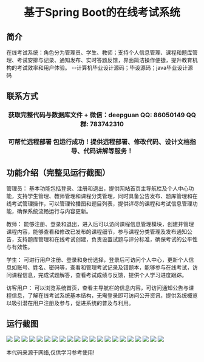 <p><h1 align="center">基于Spring Boot的在线考试系统</h1></p>

## 简介
在线考试系统：角色分为管理员、学生、教师；支持个人信息管理、课程和题库管理、考试安排与记录、通知发布、实时答题反馈，界面简洁操作便捷，提升教育机构的考试效率和用户体验。    --计算机毕业设计源码；毕设源码；java毕业设计源码


## 联系方式
<p><h3 align="center">获取完整代码与数据库文件 + 微信：deepguan QQ: 86050149 QQ群: 783742310</h3></p>
<p><h3 align="center">可帮忙远程部署 包运行成功！提供远程部署、修改代码、设计文档指导、代码讲解等服务！</h3></p>

## 功能介绍（完整见运行截图）
管理员： 基本功能包括登录、注册和退出，提供网站首页主导航栏及个人中心功能，支持学生管理、教师管理和课程分类管理，同时具备公告发布、题库管理和在线考试管理操作，可以管理轮播图和题目列表，提供详尽的课程和考试信息管理功能，确保系统流畅运行与内容更新。

教师： 能够注册、登录和退出，进入后可以访问课程信息管理模块，创建并管理课程内容，能够查看和修改已发布的课程细节，参与课程分类管理及发布通知公告，支持题库管理和在线考试创建，负责设置试题与评分标准，确保考试的公平性与有效性。

学生： 可进行用户注册、登录和身份选择，登录后可访问个人中心，更新个人信息如账号、姓名、密码等，查看和管理考试记录及错题本，能够参与在线考试，访问课程信息，完成试题解答，查看考试成绩与反馈，提供个人学习进度跟踪。

访客用户： 可以浏览系统首页，查看主导航栏的信息内容，可访问通知公告与课程信息，了解在线考试系统基本结构，无需登录即可访问公开资讯，提供系统概览以吸引潜在用户注册及参与，促进系统的普及与利用。


## 运行截图
![](img/001.jpg)
![](img/002.jpg)
![](img/003.jpg)
![](img/004.jpg)
![](img/005.jpg)
![](img/006.jpg)
![](img/007.jpg)
![](img/008.jpg)
![](img/009.jpg)
![](img/010.jpg)
![](img/011.jpg)
![](img/012.jpg)
![](img/013.jpg)
![](img/014.jpg)
![](img/015.jpg)
![](img/016.jpg)
![](img/017.jpg)
![](img/018.jpg)
![](img/019.jpg)
![](img/020.jpg)
![](img/021.jpg)

<p>本代码来源于网络,仅供学习参考使用!</p>
